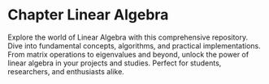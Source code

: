# Chapter Linear Algebra
 Explore the world of Linear Algebra with this comprehensive repository. Dive into fundamental concepts, algorithms, and practical implementations. From matrix operations to eigenvalues and beyond, unlock the power of linear algebra in your projects and studies. Perfect for students, researchers, and enthusiasts alike.
